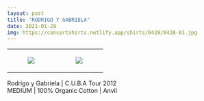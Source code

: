 ```yaml
---
layout: post
title: "RODRIGO Y GABRIELA"
date: 2021-01-28
img: https://concertshirts.netlify.app/shirts/0428/0428-01.jpg
---
```




<table style="width:100%;"><tr><td style="vertical-align:top;">
      <figure class="tmblr-full" data-orig-height="2048" data-orig-width="1365" data-orig-src="https://concertshirts.netlify.app/shirts/0428/0428-01.jpg"><img src="https://64.media.tumblr.com/5012ba98e654bb3a5e44ffa0e1c248a9/5e6474fc3142342e-02/s540x810/b3ff45a0d0d9c5a904ee51031525bef1aa770f11.jpg" data-orig-height="2048" data-orig-width="1365" data-orig-src="https://concertshirts.netlify.app/shirts/0428/0428-01.jpg"/></figure></td>
    <td style="vertical-align:top;">
      <figure class="tmblr-full" data-orig-height="2048" data-orig-width="1365" data-orig-src="https://concertshirts.netlify.app/shirts/0428/0428-02.jpg"><img src="https://64.media.tumblr.com/c6ff12ccbd2fa2f6ddb28651d48b3e6a/5e6474fc3142342e-34/s540x810/b933b575a47fd57240746e27017868bc5b0bd568.jpg" data-orig-height="2048" data-orig-width="1365" data-orig-src="https://concertshirts.netlify.app/shirts/0428/0428-02.jpg"/></figure></td>
  </tr></table><p>
  Rodrigo y Gabriela | C.U.B.A Tour 2012<br/>MEDIUM | 100% Organic Cotton | Anvil
</p>
